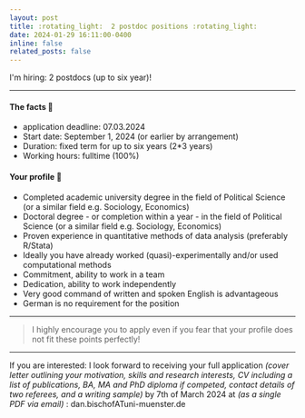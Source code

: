 ```yaml
---
layout: post
title: :rotating_light:  2 postdoc positions :rotating_light: 
date: 2024-01-29 16:11:00-0400
inline: false
related_posts: false
---
```


I'm hiring: 2 postdocs (up to six year)!

---

#### The facts :hammer: 

<ul>
    <li>application deadline: 07.03.2024</li>
    <li>Start date: September 1, 2024 (or earlier by arrangement)</li>
    <li>Duration: fixed term for up to six years (2*3 years)</li>
    <li>Working hours: fulltime (100%)</li>
</ul>

#### Your profile :pushpin:

<ul>
    <li>Completed academic university degree in the field of Political Science (or a similar field e.g. Sociology,  Economics)</li>
    <li>Doctoral degree - or completion within a year - in the field of Political Science (or a similar field e.g.  Sociology, Economics)</li>
    <li>Proven experience in quantitative methods of data analysis (preferably R/Stata)</li>
    <li>Ideally you have already worked (quasi)-experimentally and/or used computational methods</li>
    <li>Commitment, ability to work in a team</li>
    <li>Dedication, ability to work independently</li>
    <li>Very good command of written and spoken English is advantageous</li>
    <li>German is no requirement for the position</li>
</ul>

---

> I highly encourage you to apply even if you fear that your profile does not fit these points perfectly! 
> 

--- 
If you are interested: I look forward to receiving your full application _(cover letter outlining your motivation, skills and research interests, CV including a list of publications, BA, MA and PhD diploma if competed, contact details of two referees, and a writing sample)_ by 7th of March 2024 at _(as a single PDF via email)_ : dan.bischofATuni-muenster.de
